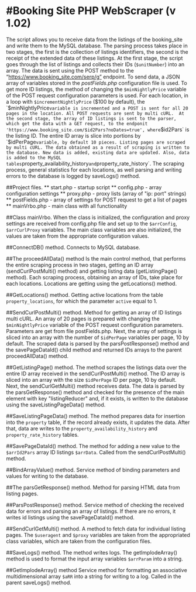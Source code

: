 #Booking Site PHP WebScraper (v 1.02)
=====================================

The script allows you to receive data from the listings of the booking_site and write them to the MySQL database. 
The parsing process takes place in two stages, the first is the collection of listings identifiers, the second is the receipt of the extended data of these listings. 
At the first stage, the script goes through the list of listings and collects their IDs (`$unitNumber`) into an array. The data is sent using the POST method to the “https://www.booking_site.com/serp/g” endpoint. To send data, a JSON array of variables stored in the *postFields.php* configuration file is used. To get more ID listings, the method of changing the `$minNightlyPrice` variable of the POST request configuration parameters is used. For each location, in a loop with `$incrementNightlyPrice` ($100 by default), the `$minNightlyPrice` variable is incremented and a POST is sent for all 20 pages in the location. All POST requests are sent by multi cURL. 
At the second stage, the array of ID listings is sent to the parser, which get the data with a GET request, to the endponit 'https://www.booking_site.com/$id2Pars?noDates=true', where `$id2Pars` is the listing ID. The entire ID array is slice into portions by `$idPerPage` variable, by default 10 pieces. Listing pages are scraped by multi cURL. The data obtained as a result of scraping is written to the database. New data is added, existing data are updated. Also, data is added to the MySQL tables `property_availability_history` and `property_rate_history`. The scraping process, general statistics for each locations, as well parsing and writing errors to the database is logged by saveLogs() method.

##Project files.
 ** start.php -  startup script
 ** config.php - array configuration settings 
 ** proxy.php  - proxy lists (array of "ip: port" strings)
 ** postFields.php - array of settings for POST request to get a list of pages
 ** mainVrbo.php - main class with all functionality

##Class mainVrbo. 
When the class is initialized, the configuration and proxy settings are received from config.php file and set up to the `$arrConfig`, `$arrCurlProxy` variables. The main class variables are also initialized, the values are taken from the appropriate configuration values.

##ConnectDB() method. 
Connects to MySQL database. 

##The proceedAllData() method 
Is the main control method, that performs the entire scraping process in two stages, getting an ID array (sendCurlPostMulti() method) and getting listing data (getListingPage() method). Each scraping process, obtaining an array of IDs, take place for each locations. Locations are getting using the getLocations() method.

##GetLocations() method. 
Getting active locations from the table `property_locations`, for which the parameter `active` equal to 1.

##SendCurlPostMulti() method. 
Method for getting an array of ID listings multi cURL. An array of 20 pages is prepared with changing the `$minNightlyPrice` variable of the POST request configuration parameters. Parameters are get from file postFields.php. Next, the array of settings is sliced into an array with the number of `$idPerPage` variables per page, 10 by default. The scraped data is parsed by the parsPostResponse() method and the savePageDataId() child method and returned IDs arrays to the parent proceedAllData() method.

##GetListingPage() method. 
The method scrapes the listings data over the entire ID array received in the sendCurlPostMulti() method. The ID array is sliced into an array with the size `$idPerPage` ID per page, 10 by default. Next, the sendCurlGetMulti() method receives data. The data is parsed by the parsGetResponse() method and checked for the presence of the main element with key "listingReducer" and, if it exists, is written to the database using the saveListingPageData() method.

##SaveListingPageData() method. 
The method prepares data for insertion into the `property` table, if the record already exists, it updates the data. After that, data are writes to the `property_availability_history` and `property_rate_history` tables.

##SavePageDataId() method. 
The method for adding a new value to the `$arrId2Pars` array ID listings `$arrData`. Called from the sendCurlPostMulti() method.

##BindArrayValue() method. 
Service method of binding parameters and values for writing to the database.

##The parsGetResponse() method. 
Method for parsing HTML data from listing pages.

##ParsPostResponse() method.
Service method of checking the received data for errors and parsing an array of listings. If there are no errors, it writes id listings using the savePageDataId() method.

##SendCurlGetMulti() method.
A method to fetch data for individual listing pages. The `$useragent` and `$proxy` variables are taken from the appropriated class variables, which are taken from the configuration files.

##SaveLogs() method.
The method writes logs. The getImplodeArray() method is used to format the input array variables `$arrParam` into a string.

##GetImplodeArray() method 
Service method for formatting an associative multidimensional array `$aRR` into a string for writing to a log. Called in the parent saveLogs() method.
